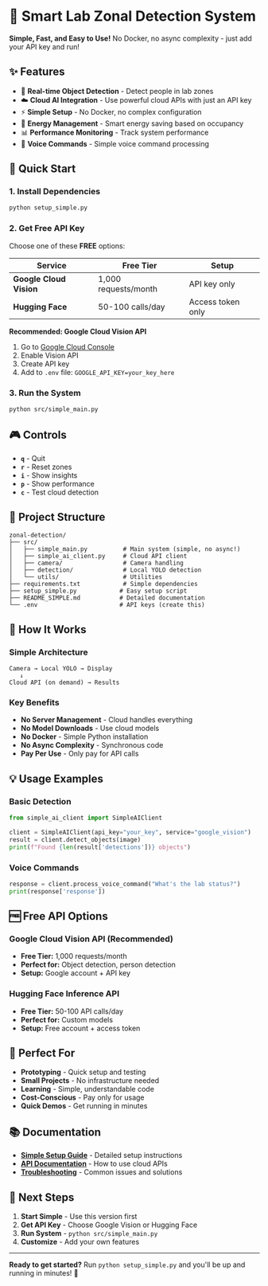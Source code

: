 # 🚀 Smart Lab Zonal Detection System

**Simple, Fast, and Easy to Use!** No Docker, no async complexity - just add your API key and run!

## ✨ Features

- 🎯 **Real-time Object Detection** - Detect people in lab zones
- ☁️ **Cloud AI Integration** - Use powerful cloud APIs with just an API key
- ⚡ **Simple Setup** - No Docker, no complex configuration
- 🔋 **Energy Management** - Smart energy saving based on occupancy
- 📊 **Performance Monitoring** - Track system performance
- 🎤 **Voice Commands** - Simple voice command processing

## 🚀 Quick Start

### 1. Install Dependencies
```bash
python setup_simple.py
```

### 2. Get Free API Key
Choose one of these **FREE** options:

| Service | Free Tier | Setup |
|---------|-----------|-------|
| **Google Cloud Vision** | 1,000 requests/month | API key only |
| **Hugging Face** | 50-100 calls/day | Access token only |

**Recommended: Google Cloud Vision API**
1. Go to [Google Cloud Console](https://console.cloud.google.com/)
2. Enable Vision API
3. Create API key
4. Add to `.env` file: `GOOGLE_API_KEY=your_key_here`

### 3. Run the System
```bash
python src/simple_main.py
```

## 🎮 Controls

- **`q`** - Quit
- **`r`** - Reset zones  
- **`i`** - Show insights
- **`p`** - Show performance
- **`c`** - Test cloud detection

## 📁 Project Structure

```
zonal-detection/
├── src/
│   ├── simple_main.py          # Main system (simple, no async!)
│   ├── simple_ai_client.py     # Cloud API client
│   ├── camera/                 # Camera handling
│   ├── detection/              # Local YOLO detection
│   └── utils/                  # Utilities
├── requirements.txt            # Simple dependencies
├── setup_simple.py            # Easy setup script
├── README_SIMPLE.md           # Detailed documentation
└── .env                       # API keys (create this)
```

## 🔧 How It Works

### Simple Architecture
```
Camera → Local YOLO → Display
   ↓
Cloud API (on demand) → Results
```

### Key Benefits
- **No Server Management** - Cloud handles everything
- **No Model Downloads** - Use cloud models
- **No Docker** - Simple Python installation
- **No Async Complexity** - Synchronous code
- **Pay Per Use** - Only pay for API calls

## 💡 Usage Examples

### Basic Detection
```python
from simple_ai_client import SimpleAIClient

client = SimpleAIClient(api_key="your_key", service="google_vision")
result = client.detect_objects(image)
print(f"Found {len(result['detections'])} objects")
```

### Voice Commands
```python
response = client.process_voice_command("What's the lab status?")
print(response['response'])
```

## 🆓 Free API Options

### Google Cloud Vision API (Recommended)
- **Free Tier:** 1,000 requests/month
- **Perfect for:** Object detection, person detection
- **Setup:** Google account + API key

### Hugging Face Inference API
- **Free Tier:** 50-100 API calls/day
- **Perfect for:** Custom models
- **Setup:** Free account + access token

## 🎯 Perfect For

- **Prototyping** - Quick setup and testing
- **Small Projects** - No infrastructure needed
- **Learning** - Simple, understandable code
- **Cost-Conscious** - Pay only for usage
- **Quick Demos** - Get running in minutes

## 📚 Documentation

- **[Simple Setup Guide](README_SIMPLE.md)** - Detailed setup instructions
- **[API Documentation](README_SIMPLE.md#api-integration)** - How to use cloud APIs
- **[Troubleshooting](README_SIMPLE.md#troubleshooting)** - Common issues and solutions

## 🚀 Next Steps

1. **Start Simple** - Use this version first
2. **Get API Key** - Choose Google Vision or Hugging Face
3. **Run System** - `python src/simple_main.py`
4. **Customize** - Add your own features

---

**Ready to get started?** Run `python setup_simple.py` and you'll be up and running in minutes! 🎉